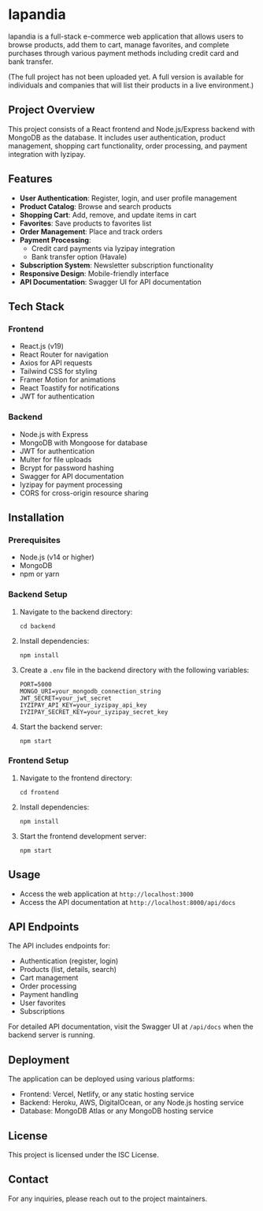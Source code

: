 # lapandia

lapandia is a full-stack e-commerce web application that allows users to browse products, add them to cart, manage favorites, and complete purchases through various payment methods including credit card and bank transfer.

(The full project has not been uploaded yet. A full version is available for individuals and companies that will list their products in a live environment.)

## Project Overview

This project consists of a React frontend and Node.js/Express backend with MongoDB as the database. It includes user authentication, product management, shopping cart functionality, order processing, and payment integration with Iyzipay.

## Features

- **User Authentication**: Register, login, and user profile management
- **Product Catalog**: Browse and search products
- **Shopping Cart**: Add, remove, and update items in cart
- **Favorites**: Save products to favorites list
- **Order Management**: Place and track orders
- **Payment Processing**: 
  - Credit card payments via Iyzipay integration
  - Bank transfer option (Havale)
- **Subscription System**: Newsletter subscription functionality
- **Responsive Design**: Mobile-friendly interface
- **API Documentation**: Swagger UI for API documentation

## Tech Stack

### Frontend
- React.js (v19)
- React Router for navigation
- Axios for API requests
- Tailwind CSS for styling
- Framer Motion for animations
- React Toastify for notifications
- JWT for authentication

### Backend
- Node.js with Express
- MongoDB with Mongoose for database
- JWT for authentication
- Multer for file uploads
- Bcrypt for password hashing
- Swagger for API documentation
- Iyzipay for payment processing
- CORS for cross-origin resource sharing

## Installation

### Prerequisites
- Node.js (v14 or higher)
- MongoDB
- npm or yarn

### Backend Setup
1. Navigate to the backend directory:
   ```
   cd backend
   ```

2. Install dependencies:
   ```
   npm install
   ```

3. Create a `.env` file in the backend directory with the following variables:
   ```
   PORT=5000
   MONGO_URI=your_mongodb_connection_string
   JWT_SECRET=your_jwt_secret
   IYZIPAY_API_KEY=your_iyzipay_api_key
   IYZIPAY_SECRET_KEY=your_iyzipay_secret_key
   ```

4. Start the backend server:
   ```
   npm start
   ```

### Frontend Setup
1. Navigate to the frontend directory:
   ```
   cd frontend
   ```

2. Install dependencies:
   ```
   npm install
   ```

3. Start the frontend development server:
   ```
   npm start
   ```

## Usage

- Access the web application at `http://localhost:3000`
- Access the API documentation at `http://localhost:8000/api/docs`

## API Endpoints

The API includes endpoints for:
- Authentication (register, login)
- Products (list, details, search)
- Cart management
- Order processing
- Payment handling
- User favorites
- Subscriptions

For detailed API documentation, visit the Swagger UI at `/api/docs` when the backend server is running.

## Deployment

The application can be deployed using various platforms:
- Frontend: Vercel, Netlify, or any static hosting service
- Backend: Heroku, AWS, DigitalOcean, or any Node.js hosting service
- Database: MongoDB Atlas or any MongoDB hosting service

## License

This project is licensed under the ISC License.

## Contact


For any inquiries, please reach out to the project maintainers. 

